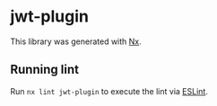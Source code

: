 # jwt-plugin

This library was generated with [Nx](https://nx.dev).

## Running lint

Run `nx lint jwt-plugin` to execute the lint via [ESLint](https://eslint.org/).
